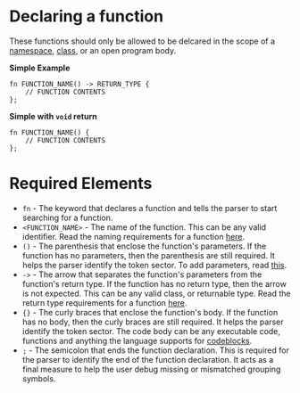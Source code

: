 # Declaring a function
These functions should only be allowed to be delcared in the scope of a [namespace](../namespace/Declaration.md), [class](../class/Declaration.md), or an open program body.

**Simple Example**
```xor
fn FUNCTION_NAME() -> RETURN_TYPE {
    // FUNCTION CONTENTS
};
```

**Simple with `void` return**
```xor
fn FUNCTION_NAME() {
    // FUNCTION CONTENTS
};
```

# Required Elements
- `fn` - The keyword that declares a function and tells the parser to start searching for a function.
- `<FUNCTION_NAME>` - The name of the function. This can be any valid identifier. Read the naming requirements for a function [here](Naming.md).
- `()` - The parenthesis that enclose the function's parameters. If the function has no parameters, then the parenthesis are still required. It helps the parser identify the token sector. To add parameters, read [this](Parameters.md).
- `->` - The arrow that separates the function's parameters from the function's return type. If the function has no return type, then the arrow is not expected. This can be any valid class, or returnable type. Read the return type requirements for a function [here](Return.md).
- `{}` - The curly braces that enclose the function's body. If the function has no body, then the curly braces are still required. It helps the parser identify the token sector. The code body can be any executable code, functions and anything the language supports for [codeblocks](../codeblocks/Declaration.md).
- `;` - The semicolon that ends the function declaration. This is required for the parser to identify the end of the function declaration. It acts as a final measure to help the user debug missing or mismatched grouping symbols.
